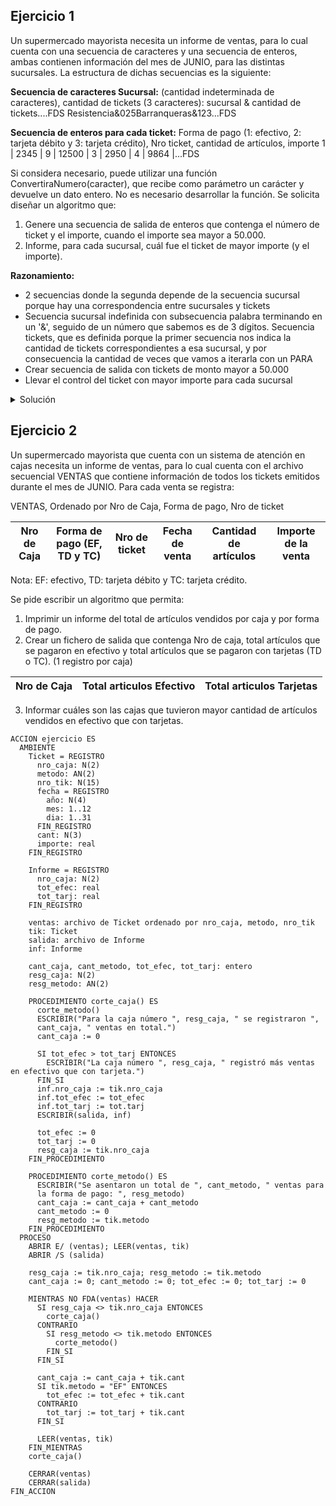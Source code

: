 ## Ejercicio 1
Un supermercado mayorista necesita un informe de ventas, para lo cual cuenta con una secuencia
de caracteres y una secuencia de enteros, ambas contienen información del mes de JUNIO, para
las distintas sucursales. La estructura de dichas secuencias es la siguiente:

**Secuencia de caracteres Sucursal:**
(cantidad indeterminada de caracteres), cantidad de tickets (3 caracteres): sucursal & cantidad de tickets....FDS
Resistencia&025Barranqueras&123...FDS

**Secuencia de enteros para cada ticket:**
Forma de pago (1: efectivo, 2: tarjeta débito y 3: tarjeta crédito), Nro ticket, cantidad de artículos, importe
1 | 2345 | 9 | 12500 | 3 | 2950 | 4 | 9864 |...FDS

Si considera necesario, puede utilizar una función ConvertiraNumero(caracter), que recibe como
parámetro un carácter y devuelve un dato entero. No es necesario desarrollar la función.
Se solicita diseñar un algoritmo que:
1) Genere una secuencia de salida de enteros que contenga el número de ticket y el importe,
cuando el importe sea mayor a 50.000.
2) Informe, para cada sucursal, cuál fue el ticket de mayor importe (y el importe).

**Razonamiento:**
- 2 secuencias donde la segunda depende de la secuencia sucursal porque hay una correspondencia entre sucursales y tickets
- Secuencia sucursal indefinida con subsecuencia palabra terminando en un '&', seguido de un número que sabemos es de 3 dígitos.
Secuencia tickets, que es definida porque la primer secuencia nos indica la cantidad de tickets correspondientes a esa sucursal, y por
consecuencia la cantidad de veces que vamos a iterarla con un PARA
- Crear secuencia de salida con tickets de monto mayor a 50.000
- Llevar el control del ticket con mayor importe para cada sucursal

<details>
<summary>Solución</summary>

```
ACCION parcial ES
  AMBIENTE
    sucursal: secuencia de caracter
    car: caracter
    tickets, salida: secuencia de entero
    tik: entero
    iter, nro_tik, mayor_importe: entero
    i, k: entero

    PROCEDIMIENTO mostar_sucursal(sec: secuencia de caracter, car: caracter) ES
      AMBIENTE
      PROCESO
        MIENTRAS car <> '&' HACER
          ESC(car)
          AVZ(sec, car)
        FIN_MIENTRAS
    FIN_PROCEDIMIENTO

    FUNCION car_a_num(car: caracter): entero ES
      AMBIENTE
      PROCESO
        SEGUN car HACER
          '0': car_a_num := 1
          '1': car_a_num := 1
          '2': car_a_num := 2
          '3': car_a_num := 3
          '4': car_a_num := 4
          '5': car_a_num := 5
          '6': car_a_num := 6
          '7': car_a_num := 7
          '8': car_a_num := 8
          '9': car_a_num := 9
        FIN_SEGUN
    FIN_FUNCION
  PROCESO
    ARR(sucursal); AVZ(sucursal, car)
    ARR(tickets); AVZ(tickets, tik)
    CREAR(salida)

    MIENTRAS NFDS(sucursal) HACER
      ESC("Para la sucursal de: ")
      mostrar_sucursal(sucursal, car)
      AVZ(sucursal, car)

      iter := 0
      PARA i := 2 HASTA 0 HACER
        iter := iter + car_a_num(car) * 10 ** i
        AVZ(sucursal, car)
      FIN_PARA

      PARA j := 0 HASTA iter HACER
        AVZ(tickets, tik)
        nro_tik := tik
        AVZ(tickets, tik)
        AVZ(tickets, tik)

        SI tik > 50000 ENTONCES
          ESCRIBIR(salida, nro_tik)
          ESCRIBIR(salida, tik)
        FIN_SI

        SI mayor_importe < tik ENTONCES
          mayor_importe := tik
        FIN_SI

        AVZ(tickets, tik)
      FIN_PARA

      ESC("el ticket de mayor importe fue de: ", mayor_importe)
    FIN_MIENTRAS

    CERRAR(salida)
    CERRAR(tickets)
    CERRAR(sucursal)
FIN_ACCION
```

</details>

## Ejercicio 2
Un supermercado mayorista que cuenta con un sistema de atención en cajas necesita un informe
de ventas, para lo cual cuenta con el archivo secuencial VENTAS que contiene información de
todos los tickets emitidos durante el mes de JUNIO. Para cada venta se registra:

VENTAS, Ordenado por Nro de Caja, Forma de pago, Nro de ticket

| Nro de Caja | Forma de pago (EF, TD y TC) | Nro de ticket | Fecha de venta | Cantidad de artículos | Importe de la venta |
|-------------|-----------------------------|---------------|----------------|-----------------------|---------------------|

Nota: EF: efectivo, TD: tarjeta débito y TC: tarjeta crédito.

Se pide escribir un algoritmo que permita:
1) Imprimir un informe del total de artículos vendidos por caja y por forma de pago.
2) Crear un fichero de salida que contenga Nro de caja, total artículos que se pagaron en efectivo
y total artículos que se pagaron con tarjetas (TD o TC). (1 registro por caja)

| Nro de Caja | Total articulos Efectivo | Total articulos Tarjetas |
|-------------|--------------------------|--------------------------|

3) Informar cuáles son las cajas que tuvieron mayor cantidad de artículos vendidos en efectivo
que con tarjetas.

```
ACCION ejercicio ES
  AMBIENTE
    Ticket = REGISTRO
      nro_caja: N(2)
      metodo: AN(2)
      nro_tik: N(15)
      fecha = REGISTRO
        año: N(4)
        mes: 1..12
        dia: 1..31
      FIN_REGISTRO
      cant: N(3)
      importe: real
    FIN_REGISTRO

    Informe = REGISTRO
      nro_caja: N(2)
      tot_efec: real
      tot_tarj: real
    FIN_REGISTRO

    ventas: archivo de Ticket ordenado por nro_caja, metodo, nro_tik
    tik: Ticket
    salida: archivo de Informe
    inf: Informe

    cant_caja, cant_metodo, tot_efec, tot_tarj: entero
    resg_caja: N(2)
    resg_metodo: AN(2)

    PROCEDIMIENTO corte_caja() ES
      corte_metodo()
      ESCRIBIR("Para la caja número ", resg_caja, " se registraron ",
      cant_caja, " ventas en total.")
      cant_caja := 0

      SI tot_efec > tot_tarj ENTONCES
        ESCRIBIR("La caja número ", resg_caja, " registró más ventas en efectivo que con tarjeta.")
      FIN_SI
      inf.nro_caja := tik.nro_caja
      inf.tot_efec := tot_efec
      inf.tot_tarj := tot.tarj
      ESCRIBIR(salida, inf)

      tot_efec := 0
      tot_tarj := 0
      resg_caja := tik.nro_caja
    FIN_PROCEDIMIENTO

    PROCEDIMIENTO corte_metodo() ES
      ESCRIBIR("Se asentaron un total de ", cant_metodo, " ventas para
      la forma de pago: ", resg_metodo)
      cant_caja := cant_caja + cant_metodo
      cant_metodo := 0
      resg_metodo := tik.metodo
    FIN_PROCEDIMIENTO
  PROCESO
    ABRIR E/ (ventas); LEER(ventas, tik)
    ABRIR /S (salida)

    resg_caja := tik.nro_caja; resg_metodo := tik.metodo
    cant_caja := 0; cant_metodo := 0; tot_efec := 0; tot_tarj := 0

    MIENTRAS NO FDA(ventas) HACER
      SI resg_caja <> tik.nro_caja ENTONCES
        corte_caja()
      CONTRARIO
        SI resg_metodo <> tik.metodo ENTONCES
          corte_metodo()
        FIN_SI
      FIN_SI

      cant_caja := cant_caja + tik.cant
      SI tik.metodo = "EF" ENTONCES
        tot_efec := tot_efec + tik.cant
      CONTRARIO
        tot_tarj := tot_tarj + tik.cant
      FIN_SI

      LEER(ventas, tik)
    FIN_MIENTRAS
    corte_caja()

    CERRAR(ventas)
    CERRAR(salida)
FIN_ACCION
```
